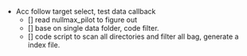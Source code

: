 - Acc follow target select, test data callback
	- [] read nullmax_pilot to figure out 
	- [] base on single data folder, code filter.
	- [] code script to scan all directories and filter all bag, generate a index file. 

